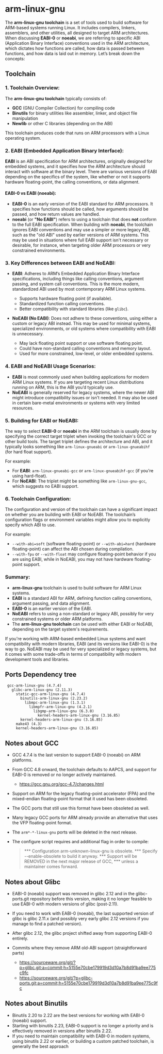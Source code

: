 # arm-linux-gnu

The **arm-linux-gnu toolchain** is a set of tools used to build software for ARM-based systems running Linux. It includes compilers, linkers, assemblers, and other utilities, all designed to target ARM architectures. When discussing **EABI-0** or **noeabi**, we are referring to specific ABI (Application Binary Interface) conventions used in the ARM architecture, which dictates how functions are called, how data is passed between functions, and how data is laid out in memory. Let’s break down the concepts:

## Toolchain

### 1. **Toolchain Overview:**
The **arm-linux-gnu toolchain** typically consists of:
- **GCC** (GNU Compiler Collection) for compiling code
- **Binutils** for binary utilities like assembler, linker, and object file manipulation
- **Newlib** or other C libraries (depending on the ABI)

This toolchain produces code that runs on ARM processors with a Linux operating system.

### 2. **EABI (Embedded Application Binary Interface):**
**EABI** is an ABI specification for ARM architectures, originally designed for embedded systems, and it specifies how the ARM architecture should interact with software at the binary level. There are various versions of EABI depending on the specifics of the system, like whether or not it supports hardware floating-point, the calling conventions, or data alignment.

#### **EABI-0** vs **EABI (noeabi):**
- **EABI-0** is an early version of the EABI standard for ARM processors. It specifies how functions should be called, how arguments should be passed, and how return values are handled.
- **noeabi** (or **"No EABI"**) refers to using a toolchain that does **not** conform to the full EABI specification. When building with **noeabi**, the toolchain ignores EABI conventions and may use a simpler or more legacy ABI, such as the "old ABI" used by earlier versions of ARM systems. This may be used in situations where full EABI support isn't necessary or desirable, for instance, when targeting older ARM processors or very constrained environments.

### 3. **Key Differences between EABI and NoEABI:**

- **EABI**: Adheres to ARM’s Embedded Application Binary Interface specifications, including things like calling conventions, argument passing, and system call conventions. This is the more modern, standardized ABI used by most contemporary ARM Linux systems.
  
  - Supports hardware floating point (if available).
  - Standardized function calling conventions.
  - Better compatibility with standard libraries (like `glibc`).
  
- **NoEABI (No EABI)**: Does not adhere to these conventions, using either a custom or legacy ABI instead. This may be used for minimal systems, specialized environments, or old systems where compatibility with EABI is unnecessary.
  
  - May lack floating point support or use software floating point.
  - Could have non-standard calling conventions and memory layout.
  - Used for more constrained, low-level, or older embedded systems.
  
### 4. **EABI and NoEABI Usage Scenarios:**
- **EABI** is most commonly used when building applications for modern ARM Linux systems. If you are targeting recent Linux distributions running on ARM, this is the ABI you’d typically use.
- **NoEABI** is generally reserved for legacy systems, where the newer ABI might introduce compatibility issues or isn't needed. It may also be used in certain bare-metal environments or systems with very limited resources.

### 5. **Building for EABI or NoEABI:**
The way to select **EABI-0** or **noeabi** in the ARM toolchain is usually done by specifying the correct target triplet when invoking the toolchain's GCC or other build tools. The target triplet defines the architecture and ABI, and it typically looks something like `arm-linux-gnueabi` or `arm-linux-gnueabihf` (for hard float support).

For example:
- For **EABI**: `arm-linux-gnueabi-gcc` or `arm-linux-gnueabihf-gcc` (if you're using hard-float).
- For **NoEABI**: The triplet might be something like `arm-linux-gnu-gcc`, which suggests no EABI support.

### 6. **Toolchain Configuration:**
The configuration and version of the toolchain can have a significant impact on whether you are building with EABI or NoEABI. The toolchain’s configuration flags or environment variables might allow you to explicitly specify which ABI to use.

For example:
- `--with-abi=soft` (software floating-point) or `--with-abi=hard` (hardware floating-point) can affect the ABI chosen during compilation.
- `--with-fpu` or `--with-float` may configure floating-point behavior if you are using EABI, while in NoEABI, you may not have hardware floating-point support.

### Summary:
- **arm-linux-gnu** toolchain is used to build software for ARM Linux systems.
- **EABI** is a standard ABI for ARM, defining function calling conventions, argument passing, and data alignment.
- **EABI-0** is an earlier version of the EABI.
- **NoEABI** refers to using a non-standard or legacy ABI, possibly for very constrained systems or older ARM platforms.
- The **arm-linux-gnu toolchain** can be used with either EABI or NoEABI, depending on the target system's requirements.

If you're working with ARM-based embedded Linux systems and want compatibility with modern libraries, EABI (and its versions like EABI-0) is the way to go. NoEABI may be used for very specialized or legacy systems, but it comes with some trade-offs in terms of compatibility with modern development tools and libraries.



## Ports Dependency tree

```
 gcc-arm-linux-gnu (4.7.4)
   glibc-arm-linux-gnu (2.11.3)
     static-gcc-arm-linux-gnu (4.7.4)
       binutils-arm-linux-gnu (2.23.2)
         libmpc-arm-linux-gnu (1.3.1)
           libmpfr-arm-linux-gnu (4.2.1)
             libgmp-arm-linux-gnu (6.3.0)
               kernel-headers-arm-linux-gnu (3.16.85)
       kernel-headers-arm-linux-gnu (3.16.85)
     make43 (4.3)
     kernel-headers-arm-linux-gnu (3.16.85)
```

## Notes about GCC

- GCC 4.7.4 is the last version to support EABI-0 (noeabi) on ARM platforms.
- From GCC 4.8 onward, the toolchain defaults to AAPCS, and support for EABI-0 is removed or no longer actively maintained.
  - https://gcc.gnu.org/gcc-4.7/changes.html

- Support on ARM for the legacy floating-point accelerator (FPA) and the mixed-endian floating-point format that it used has been obsoleted.
- The GCC ports that still use this format have been obsoleted as well.
- Many legacy GCC ports for ARM already provide an alternative that uses the VFP floating-point format.
- The `arm*-*-linux-gnu` ports will be deleted in the next release.
- The configure script requires and additional flag in order to compile:
  > *** Configuration arm-unknown-linux-gnu is obsolete.
  > *** Specify --enable-obsolete to build it anyway.
  > *** Support will be REMOVED in the next major release of GCC,
  > *** unless a maintainer comes forward.


## Notes about Glibc

- EABI-0 (noeabi) support was removed in glibc 2.12 and in the glibc-ports.git repository before this version, making it no longer feasible to use EABI-0 with modern versions of glibc (post-2.11).
- If you need to work with EABI-0 (noeabi), the last supported version of glibc is glibc 2.11.x (and possibly very early glibc 2.12 versions if you manage to find a patched version).
- After glibc 2.12, the glibc project shifted away from supporting EABI-0 entirely.

- Commits where they remove ARM old-ABI support (straightforward parts)
  - https://sourceware.org/git/?p=glibc.git;a=commit;h=5155e70cbe179919d3d10a7b8d91ba9ee775c9fc
  - https://sourceware.org/git/?p=glibc-ports.git;a=commit;h=5155e70cbe179919d3d10a7b8d91ba9ee775c9fc


## Notes about Binutils

- Binutils 2.20 to 2.22 are the best versions for working with EABI-0 (noeabi) support.
- Starting with binutils 2.23, EABI-0 support is no longer a priority and is effectively removed in versions after binutils 2.22.
- If you need to maintain compatibility with EABI-0 in modern systems, using binutils 2.22 or earlier, or building a custom patched toolchain, is generally the best approach

